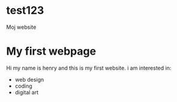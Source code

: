 # test123
Moj website

<h1>My first webpage</h1>
<p> Hi my name is henry and this is my first website. i am interested in:</p>
<ul>
<li>web design</li>
<li>coding</li>
<li>digital art</li>
</ul>